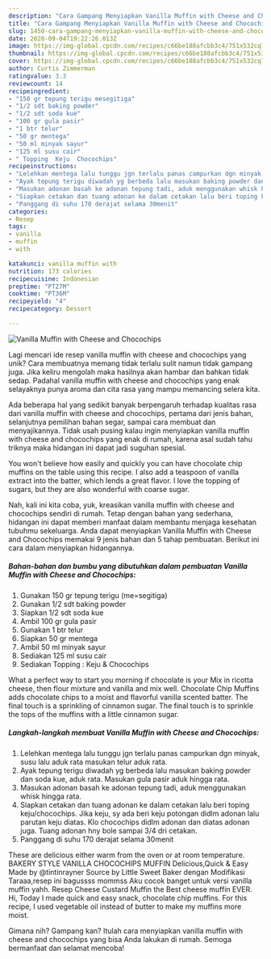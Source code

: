 ```yaml
---
description: "Cara Gampang Menyiapkan Vanilla Muffin with Cheese and Chocochips Anti Gagal"
title: "Cara Gampang Menyiapkan Vanilla Muffin with Cheese and Chocochips Anti Gagal"
slug: 1450-cara-gampang-menyiapkan-vanilla-muffin-with-cheese-and-chocochips-anti-gagal
date: 2020-09-04T19:22:26.013Z
image: https://img-global.cpcdn.com/recipes/c66be188afcbb3c4/751x532cq70/vanilla-muffin-with-cheese-and-chocochips-foto-resep-utama.jpg
thumbnail: https://img-global.cpcdn.com/recipes/c66be188afcbb3c4/751x532cq70/vanilla-muffin-with-cheese-and-chocochips-foto-resep-utama.jpg
cover: https://img-global.cpcdn.com/recipes/c66be188afcbb3c4/751x532cq70/vanilla-muffin-with-cheese-and-chocochips-foto-resep-utama.jpg
author: Curtis Zimmerman
ratingvalue: 3.3
reviewcount: 14
recipeingredient:
- "150 gr tepung terigu mesegitiga"
- "1/2 sdt baking powder"
- "1/2 sdt soda kue"
- "100 gr gula pasir"
- "1 btr telur"
- "50 gr mentega"
- "50 ml minyak sayur"
- "125 ml susu cair"
- " Topping  Keju  Chocochips"
recipeinstructions:
- "Lelehkan mentega lalu tunggu jgn terlalu panas campurkan dgn minyak, susu lalu aduk rata masukan telur aduk rata."
- "Ayak tepung terigu diwadah yg berbeda lalu masukan baking powder dan soda kue, aduk rata. Masukan gula pasir aduk hingga rata."
- "Masukan adonan basah ke adonan tepung tadi, aduk menggunakan whisk hingga rata."
- "Siapkan cetakan dan tuang adonan ke dalam cetakan lalu beri toping keju/chocochips. Jika keju, sy ada beri keju potongan didlm adonan lalu parutan keju diatas. Klo chocochips didlm adonan dan diatas adonan juga. Tuang adonan hny bole sampai 3/4 dri cetakan."
- "Panggang di suhu 170 derajat selama 30menit"
categories:
- Resep
tags:
- vanilla
- muffin
- with

katakunci: vanilla muffin with 
nutrition: 173 calories
recipecuisine: Indonesian
preptime: "PT27M"
cooktime: "PT36M"
recipeyield: "4"
recipecategory: Dessert

---
```



![Vanilla Muffin with Cheese and Chocochips](https://img-global.cpcdn.com/recipes/c66be188afcbb3c4/751x532cq70/vanilla-muffin-with-cheese-and-chocochips-foto-resep-utama.jpg)

Lagi mencari ide resep vanilla muffin with cheese and chocochips yang unik? Cara membuatnya memang tidak terlalu sulit namun tidak gampang juga. Jika keliru mengolah maka hasilnya akan hambar dan bahkan tidak sedap. Padahal vanilla muffin with cheese and chocochips yang enak selayaknya punya aroma dan cita rasa yang mampu memancing selera kita.

Ada beberapa hal yang sedikit banyak berpengaruh terhadap kualitas rasa dari vanilla muffin with cheese and chocochips, pertama dari jenis bahan, selanjutnya pemilihan bahan segar, sampai cara membuat dan menyajikannya. Tidak usah pusing kalau ingin menyiapkan vanilla muffin with cheese and chocochips yang enak di rumah, karena asal sudah tahu triknya maka hidangan ini dapat jadi suguhan spesial.

You won&#39;t believe how easily and quickly you can have chocolate chip muffins on the table using this recipe. I also add a teaspoon of vanilla extract into the batter, which lends a great flavor. I love the topping of sugars, but they are also wonderful with coarse sugar.


Nah, kali ini kita coba, yuk, kreasikan vanilla muffin with cheese and chocochips sendiri di rumah. Tetap dengan bahan yang sederhana, hidangan ini dapat memberi manfaat dalam membantu menjaga kesehatan tubuhmu sekeluarga. Anda dapat menyiapkan Vanilla Muffin with Cheese and Chocochips memakai 9 jenis bahan dan 5 tahap pembuatan. Berikut ini cara dalam menyiapkan hidangannya.

<!--inarticleads1-->

##### Bahan-bahan dan bumbu yang dibutuhkan dalam pembuatan Vanilla Muffin with Cheese and Chocochips:

1. Gunakan 150 gr tepung terigu (me=segitiga)
1. Gunakan 1/2 sdt baking powder
1. Siapkan 1/2 sdt soda kue
1. Ambil 100 gr gula pasir
1. Gunakan 1 btr telur
1. Siapkan 50 gr mentega
1. Ambil 50 ml minyak sayur
1. Sediakan 125 ml susu cair
1. Sediakan  Topping : Keju &amp; Chocochips


What a perfect way to start you morning if chocolate is your Mix in ricotta cheese, then flour mixture and vanilla and mix well. Chocolate Chip Muffins adds chocolate chips to a moist and flavorful vanilla scented batter. The final touch is a sprinkling of cinnamon sugar. The final touch is to sprinkle the tops of the muffins with a little cinnamon sugar. 

<!--inarticleads2-->

##### Langkah-langkah membuat Vanilla Muffin with Cheese and Chocochips:

1. Lelehkan mentega lalu tunggu jgn terlalu panas campurkan dgn minyak, susu lalu aduk rata masukan telur aduk rata.
1. Ayak tepung terigu diwadah yg berbeda lalu masukan baking powder dan soda kue, aduk rata. Masukan gula pasir aduk hingga rata.
1. Masukan adonan basah ke adonan tepung tadi, aduk menggunakan whisk hingga rata.
1. Siapkan cetakan dan tuang adonan ke dalam cetakan lalu beri toping keju/chocochips. Jika keju, sy ada beri keju potongan didlm adonan lalu parutan keju diatas. Klo chocochips didlm adonan dan diatas adonan juga. Tuang adonan hny bole sampai 3/4 dri cetakan.
1. Panggang di suhu 170 derajat selama 30menit


These are delicious either warm from the oven or at room temperature. BAKERY STYLE VANILLA CHOCOCHIPS MUFFIN Delicious,Quick &amp; Easy Made by @tintinrayner Source by Little Sweet Baker dengan Modifikasi Taraaa,resep ini bagussss mommss Aku cocok banget untuk versi vanilla muffin yahh. Resep Cheese Custard Muffin the Best cheese muffin EVER. Hi, Today I made quick and easy snack, chocolate chip muffins. For this recipe, I used vegetable oil instead of butter to make my muffins more moist. 

Gimana nih? Gampang kan? Itulah cara menyiapkan vanilla muffin with cheese and chocochips yang bisa Anda lakukan di rumah. Semoga bermanfaat dan selamat mencoba!
